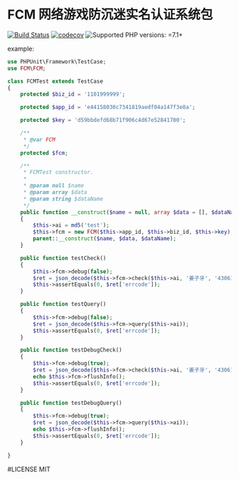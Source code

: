 # FCM 网络游戏防沉迷实名认证系统包
[![Build Status](https://travis-ci.org/chinawilon/fcm_game.svg?branch=main)](https://travis-ci.org/chinawilon/fcm_game)
[![codecov](https://codecov.io/gh/chinawilon/fcm_game/branch/main/graph/badge.svg?token=97TOvviWUH)](https://codecov.io/gh/chinawilon/fcm_game)
![Supported PHP versions: =7.1+](https://img.shields.io/badge/php-7.1+-blue.svg)

example:

```php
use PHPUnit\Framework\TestCase;
use FCM\FCM;

class FCMTest extends TestCase
{
    protected $biz_id = '1101999999';

    protected $app_id = 'e44158030c7341819aedf04a147f3e8a';

    protected $key = 'd59bbdefd68b71f906c4d67e52841700';

    /**
     * @var FCM
     */
    protected $fcm;

    /**
     * FCMTest constructor.
     *
     * @param null $name
     * @param array $data
     * @param string $dataName
     */
    public function __construct($name = null, array $data = [], $dataName = '')
    {
        $this->ai = md5('test');
        $this->fcm = new FCM($this->app_id, $this->biz_id, $this->key);
        parent::__construct($name, $data, $dataName);
    }

    public function testCheck()
    {
        $this->fcm->debug(false);
        $ret = json_decode($this->fcm->check($this->ai, '姜子牙', '4306199910113991'), true);
        $this->assertEquals(0, $ret['errcode']);
    }

    public function testQuery()
    {
        $this->fcm->debug(false);
        $ret = json_decode($this->fcm->query($this->ai));
        $this->assertEquals(0, $ret['errcode']);
    }

    public function testDebugCheck()
    {
        $this->fcm->debug(true);
        $ret = json_decode($this->fcm->check($this->ai, '姜子牙', '4306199910113991'), true);
        echo $this->fcm->flushInfo();
        $this->assertEquals(0, $ret['errcode']);
    }

    public function testDebugQuery()
    {
        $this->fcm->debug(true);
        $ret = json_decode($this->fcm->query($this->ai));
        echo $this->fcm->flushInfo();
        $this->assertEquals(0, $ret['errcode']);
    }

}

```

#LICENSE
MIT
